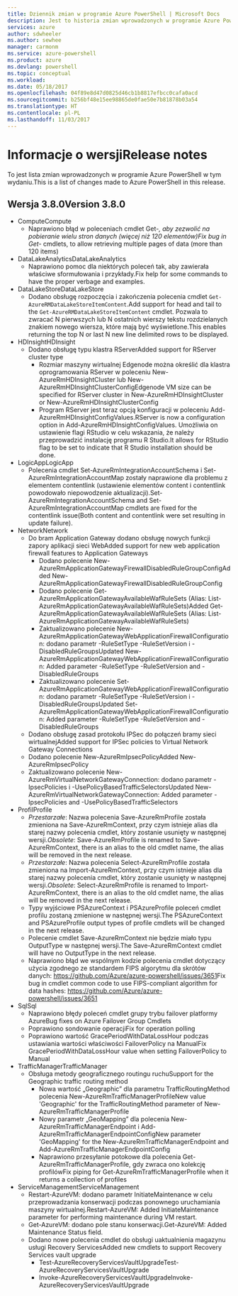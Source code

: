 ```yaml
---
title: Dziennik zmian w programie Azure PowerShell | Microsoft Docs
description: Jest to historia zmian wprowadzonych w programie Azure PowerShell w jego najnowszej wersji.
services: azure
author: sdwheeler
ms.author: sewhee
manager: carmonm
ms.service: azure-powershell
ms.product: azure
ms.devlang: powershell
ms.topic: conceptual
ms.workload: 
ms.date: 05/18/2017
ms.openlocfilehash: 04f89e8d47d0825d46cb1b8817efbcc0cafa0acd
ms.sourcegitcommit: b256bf48e15ee98865de0fae50e7b81878b03a54
ms.translationtype: HT
ms.contentlocale: pl-PL
ms.lasthandoff: 11/03/2017
---
```

# <a name="release-notes"></a><span data-ttu-id="ddf0f-103">Informacje o wersji</span><span class="sxs-lookup"><span data-stu-id="ddf0f-103">Release notes</span></span>

<span data-ttu-id="ddf0f-104">To jest lista zmian wprowadzonych w programie Azure PowerShell w tym wydaniu.</span><span class="sxs-lookup"><span data-stu-id="ddf0f-104">This is a list of changes made to Azure PowerShell in this release.</span></span>

## <a name="version-380"></a><span data-ttu-id="ddf0f-105">Wersja 3.8.0</span><span class="sxs-lookup"><span data-stu-id="ddf0f-105">Version 3.8.0</span></span>
* <span data-ttu-id="ddf0f-106">Compute</span><span class="sxs-lookup"><span data-stu-id="ddf0f-106">Compute</span></span>
  - <span data-ttu-id="ddf0f-107">Naprawiono błąd w poleceniach cmdlet Get-*, aby zezwolić na pobieranie wielu stron danych (więcej niż 120 elementów)</span><span class="sxs-lookup"><span data-stu-id="ddf0f-107">Fix bug in Get-* cmdlets, to allow retrieving multiple pages of data (more than 120 items)</span></span>
* <span data-ttu-id="ddf0f-108">DataLakeAnalytics</span><span class="sxs-lookup"><span data-stu-id="ddf0f-108">DataLakeAnalytics</span></span>
  - <span data-ttu-id="ddf0f-109">Naprawiono pomoc dla niektórych poleceń tak, aby zawierała właściwe sformułowania i przykłady.</span><span class="sxs-lookup"><span data-stu-id="ddf0f-109">Fix help for some commands to have the proper verbage and examples.</span></span>
* <span data-ttu-id="ddf0f-110">DataLakeStore</span><span class="sxs-lookup"><span data-stu-id="ddf0f-110">DataLakeStore</span></span>
  - <span data-ttu-id="ddf0f-111">Dodano obsługę rozpoczęcia i zakończenia polecenia cmdlet `Get-AzureRMDataLakeStoreItemContent`.</span><span class="sxs-lookup"><span data-stu-id="ddf0f-111">Add support for head and tail to the `Get-AzureRMDataLakeStoreItemContent` cmdlet.</span></span> <span data-ttu-id="ddf0f-112">Pozwala to zwracać N pierwszych lub N ostatnich wierszy tekstu rozdzielanych znakiem nowego wiersza, które mają być wyświetlone.</span><span class="sxs-lookup"><span data-stu-id="ddf0f-112">This enables returning the top N or last N new line delimited rows to be displayed.</span></span>
* <span data-ttu-id="ddf0f-113">HDInsight</span><span class="sxs-lookup"><span data-stu-id="ddf0f-113">HDInsight</span></span>
  - <span data-ttu-id="ddf0f-114">Dodano obsługę typu klastra RServer</span><span class="sxs-lookup"><span data-stu-id="ddf0f-114">Added support for RServer cluster type</span></span>
    + <span data-ttu-id="ddf0f-115">Rozmiar maszyny wirtualnej Edgenode można określić dla klastra oprogramowania RServer w poleceniu New-AzureRmHDInsightCluster lub New-AzureRmHDInsightClusterConfig</span><span class="sxs-lookup"><span data-stu-id="ddf0f-115">Edgenode VM size can be specified for RServer cluster in New-AzureRmHDInsightCluster or New-AzureRmHDInsightClusterConfig</span></span>
    + <span data-ttu-id="ddf0f-116">Program RServer jest teraz opcją konfiguracji w poleceniu Add-AzureRmHDInsightConfigValues.</span><span class="sxs-lookup"><span data-stu-id="ddf0f-116">RServer is now a configuration option in Add-AzureRmHDInsightConfigValues.</span></span> <span data-ttu-id="ddf0f-117">Umożliwia on ustawienie flagi RStudio w celu wskazania, że należy przeprowadzić instalację programu R Studio.</span><span class="sxs-lookup"><span data-stu-id="ddf0f-117">It allows for RStudio flag to be set to indicate that R Studio installation should be done.</span></span>
* <span data-ttu-id="ddf0f-118">LogicApp</span><span class="sxs-lookup"><span data-stu-id="ddf0f-118">LogicApp</span></span>
  - <span data-ttu-id="ddf0f-119">Polecenia cmdlet Set-AzureRmIntegrationAccountSchema i Set-AzureRmIntegrationAccountMap zostały naprawione dla problemu z elementem contentlink (ustawienie elementów content i contentlink powodowało niepowodzenie aktualizacji).</span><span class="sxs-lookup"><span data-stu-id="ddf0f-119">Set-AzureRmIntegrationAccountSchema and Set-AzureRmIntegrationAccountMap cmdlets are fixed for the contentlink issue(Both content and contentlink were set resulting in update failure).</span></span>
* <span data-ttu-id="ddf0f-120">Network</span><span class="sxs-lookup"><span data-stu-id="ddf0f-120">Network</span></span>
  - <span data-ttu-id="ddf0f-121">Do bram Application Gateway dodano obsługę nowych funkcji zapory aplikacji sieci Web</span><span class="sxs-lookup"><span data-stu-id="ddf0f-121">Added support for new web application firewall features to Application Gateways</span></span>
    + <span data-ttu-id="ddf0f-122">Dodano polecenie New-AzureRmApplicationGatewayFirewallDisabledRuleGroupConfig</span><span class="sxs-lookup"><span data-stu-id="ddf0f-122">Added New-AzureRmApplicationGatewayFirewallDisabledRuleGroupConfig</span></span>
    + <span data-ttu-id="ddf0f-123">Dodano polecenie Get-AzureRmApplicationGatewayAvailableWafRuleSets (Alias: List-AzureRmApplicationGatewayAvailableWafRuleSets)</span><span class="sxs-lookup"><span data-stu-id="ddf0f-123">Added Get-AzureRmApplicationGatewayAvailableWafRuleSets (Alias: List-AzureRmApplicationGatewayAvailableWafRuleSets)</span></span>
    + <span data-ttu-id="ddf0f-124">Zaktualizowano polecenie New-AzureRmApplicationGatewayWebApplicationFirewallConfiguration: dodano parametr -RuleSetType -RuleSetVersion i -DisabledRuleGroups</span><span class="sxs-lookup"><span data-stu-id="ddf0f-124">Updated New-AzureRmApplicationGatewayWebApplicationFirewallConfiguration: Added parameter -RuleSetType -RuleSetVersion and -DisabledRuleGroups</span></span>
    + <span data-ttu-id="ddf0f-125">Zaktualizowano polecenie Set-AzureRmApplicationGatewayWebApplicationFirewallConfiguration: dodano parametr -RuleSetType -RuleSetVersion i -DisabledRuleGroups</span><span class="sxs-lookup"><span data-stu-id="ddf0f-125">Updated Set-AzureRmApplicationGatewayWebApplicationFirewallConfiguration: Added parameter -RuleSetType -RuleSetVersion and -DisabledRuleGroups</span></span>
  - <span data-ttu-id="ddf0f-126">Dodano obsługę zasad protokołu IPSec do połączeń bramy sieci wirtualnej</span><span class="sxs-lookup"><span data-stu-id="ddf0f-126">Added support for IPSec policies to Virtual Network Gateway Connections</span></span>
  - <span data-ttu-id="ddf0f-127">Dodano polecenie New-AzureRmIpsecPolicy</span><span class="sxs-lookup"><span data-stu-id="ddf0f-127">Added New-AzureRmIpsecPolicy</span></span>
  - <span data-ttu-id="ddf0f-128">Zaktualizowano polecenie New-AzureRmVirtualNetworkGatewayConnection: dodano parametr -IpsecPolicies i -UsePolicyBasedTrafficSelectors</span><span class="sxs-lookup"><span data-stu-id="ddf0f-128">Updated New-AzureRmVirtualNetworkGatewayConnection: Added parameter -IpsecPolicies and -UsePolicyBasedTrafficSelectors</span></span>
* <span data-ttu-id="ddf0f-129">Profil</span><span class="sxs-lookup"><span data-stu-id="ddf0f-129">Profile</span></span>
  - <span data-ttu-id="ddf0f-130">*Przestarzałe*: Nazwa polecenia Save-AzureRmProfile została zmieniona na Save-AzureRmContext, przy czym istnieje alias dla starej nazwy polecenia cmdlet, który zostanie usunięty w następnej wersji.</span><span class="sxs-lookup"><span data-stu-id="ddf0f-130">*Obsolete*: Save-AzureRmProfile is renamed to Save-AzureRmContext, there is an alias to the old cmdlet name, the alias will be removed in the next release.</span></span>
  - <span data-ttu-id="ddf0f-131">*Przestarzałe*: Nazwa polecenia Select-AzureRmProfile została zmieniona na Import-AzureRmContext, przy czym istnieje alias dla starej nazwy polecenia cmdlet, który zostanie usunięty w następnej wersji.</span><span class="sxs-lookup"><span data-stu-id="ddf0f-131">*Obsolete*: Select-AzureRmProfile is renamed to Import-AzureRmContext, there is an alias to the old cmdlet name, the alias will be removed in the next release.</span></span>
  - <span data-ttu-id="ddf0f-132">Typy wyjściowe PSAzureContext i PSAzureProfile poleceń cmdlet profilu zostaną zmienione w następnej wersji.</span><span class="sxs-lookup"><span data-stu-id="ddf0f-132">The PSAzureContext and PSAzureProfile output types of profile cmdlets will be changed in the next release.</span></span>
  - <span data-ttu-id="ddf0f-133">Polecenie cmdlet Save-AzureRmContext nie będzie miało typu OutputType w następnej wersji.</span><span class="sxs-lookup"><span data-stu-id="ddf0f-133">The Save-AzureRmContext cmdlet will have no OutputType in the next release.</span></span>
  - <span data-ttu-id="ddf0f-134">Naprawiono błąd we wspólnym kodzie polecenia cmdlet dotyczący użycia zgodnego ze standardem FIPS algorytmu dla skrótów danych: https://github.com/Azure/azure-powershell/issues/3651</span><span class="sxs-lookup"><span data-stu-id="ddf0f-134">Fix bug in cmdlet common code to use FIPS-compliant algorithm for data hashes: https://github.com/Azure/azure-powershell/issues/3651</span></span>
* <span data-ttu-id="ddf0f-135">Sql</span><span class="sxs-lookup"><span data-stu-id="ddf0f-135">Sql</span></span>
  - <span data-ttu-id="ddf0f-136">Naprawiono błędy poleceń cmdlet grupy trybu failover platformy Azure</span><span class="sxs-lookup"><span data-stu-id="ddf0f-136">Bug fixes on Azure Failover Group Cmdlets</span></span>
  - <span data-ttu-id="ddf0f-137">Poprawiono sondowanie operacji</span><span class="sxs-lookup"><span data-stu-id="ddf0f-137">Fix for operation polling</span></span>
  - <span data-ttu-id="ddf0f-138">Poprawiono wartość GracePeriodWithDataLossHour podczas ustawiania wartości właściwości FailoverPolicy na Manual</span><span class="sxs-lookup"><span data-stu-id="ddf0f-138">Fix GracePeriodWithDataLossHour value when setting FailoverPolicy to Manual</span></span>
* <span data-ttu-id="ddf0f-139">TrafficManager</span><span class="sxs-lookup"><span data-stu-id="ddf0f-139">TrafficManager</span></span>
  - <span data-ttu-id="ddf0f-140">Obsługa metody geograficznego routingu ruchu</span><span class="sxs-lookup"><span data-stu-id="ddf0f-140">Support for the Geographic traffic routing method</span></span>
    + <span data-ttu-id="ddf0f-141">Nowa wartość „Geographic” dla parametru TrafficRoutingMethod polecenia New-AzureRmTrafficManagerProfile</span><span class="sxs-lookup"><span data-stu-id="ddf0f-141">New value 'Geographic' for the TrafficRoutingMethod parameter of New-AzureRmTrafficManagerProfile</span></span>
    + <span data-ttu-id="ddf0f-142">Nowy parametr „GeoMapping” dla polecenia New-AzureRmTrafficManagerEndpoint i Add-AzureRmTrafficManagerEndpointConfig</span><span class="sxs-lookup"><span data-stu-id="ddf0f-142">New parameter 'GeoMapping' for the New-AzureRmTrafficManagerEndpoint and Add-AzureRmTrafficManagerEndpointConfig</span></span>
    + <span data-ttu-id="ddf0f-143">Naprawiono przesyłanie potokowe dla polecenia Get-AzureRmTrafficManagerProfile, gdy zwraca ono kolekcję profilów</span><span class="sxs-lookup"><span data-stu-id="ddf0f-143">Fix piping for Get-AzureRmTrafficManagerProfile when it returns a collection of profiles</span></span>
* <span data-ttu-id="ddf0f-144">ServiceManagement</span><span class="sxs-lookup"><span data-stu-id="ddf0f-144">ServiceManagement</span></span>
  - <span data-ttu-id="ddf0f-145">Restart-AzureVM: dodano parametr InitiateMaintenance w celu przeprowadzania konserwacji podczas ponownego uruchamiania maszyny wirtualnej.</span><span class="sxs-lookup"><span data-stu-id="ddf0f-145">Restart-AzureVM: Added InitiateMaintenance parameter for performing maintenance during VM restart.</span></span>
  - <span data-ttu-id="ddf0f-146">Get-AzureVM: dodano pole stanu konserwacji.</span><span class="sxs-lookup"><span data-stu-id="ddf0f-146">Get-AzureVM: Added Maintenance Status field.</span></span>
  - <span data-ttu-id="ddf0f-147">Dodano nowe polecenia cmdlet do obsługi uaktualnienia magazynu usługi Recovery Services</span><span class="sxs-lookup"><span data-stu-id="ddf0f-147">Added new cmdlets to support Recovery Services vault upgrade</span></span>
    + <span data-ttu-id="ddf0f-148">Test-AzureRecoveryServicesVaultUpgrade</span><span class="sxs-lookup"><span data-stu-id="ddf0f-148">Test-AzureRecoveryServicesVaultUpgrade</span></span>
    + <span data-ttu-id="ddf0f-149">Invoke-AzureRecoveryServicesVaultUpgrade</span><span class="sxs-lookup"><span data-stu-id="ddf0f-149">Invoke-AzureRecoveryServicesVaultUpgrade</span></span>
